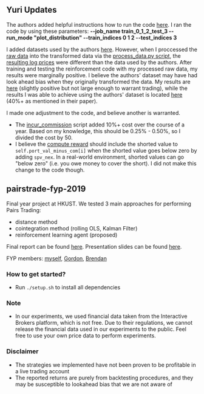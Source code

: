 ## Yuri Updates

The authors added helpful instructions how to run the code [here](https://github.com/ScrapeWithYuri/pairstrade-fyp-2019/blob/master/model/README.md). I ran the code by using these parameters: **--job_name train_0_1_2_test_3 --run_mode "plot_distribution" --train_indices 0 1 2 --test_indices 3**

I added datasets used by the authors [here](https://github.com/ScrapeWithYuri/pairstrade-fyp-2019/tree/master/model/dataset/nyse-daily-transformed-old). However, when I proccessed the [raw data](https://github.com/ScrapeWithYuri/pairstrade-fyp-2019/tree/master/model/dataset/nyse-daily-trimmed-same-length) into the transformed data via the [process_data.py script](https://github.com/ScrapeWithYuri/pairstrade-fyp-2019/blob/master/process_data/process_data.py), the [resulting log prices](https://github.com/ScrapeWithYuri/pairstrade-fyp-2019/tree/master/model/dataset/nyse-daily-transformed) were different than the data used by the authors. After training and testing the reinforcement code with my processed raw data, my results were marginally positive. I believe the authors' dataset may have had look ahead bias when they originally transformed the data. My results are [here](https://github.com/ScrapeWithYuri/pairstrade-fyp-2019/tree/master/model/logging/train_0_1_2_test_3/plots) (slightly positive but not large enough to warrant trading), while the results I was able to achieve using the authors' dataset is located [here](https://github.com/ScrapeWithYuri/pairstrade-fyp-2019/tree/master/model/logging/train_0_1_2_test_3/plots_old) (40%+ as mentioned in their paper).

I made one adjustment to the code, and believe another is warranted.

- The [incur_commission](https://github.com/ScrapeWithYuri/pairstrade-fyp-2019/blob/master/model/trading_env.py#L112) script added 10%+ cost over the course of a year. Based on my knowledge, this should be 0.25% - 0.50%, so I divided the cost by 50.
- I believe the [compute reward](https://github.com/ScrapeWithYuri/pairstrade-fyp-2019/blob/master/model/trading_env.py#L175) should include the shorted value to `self.port_val_minus_com[i]` when the shorted value goes below zero by adding `spv_nex`. In a real-world environment, shorted values can go "below zero" (i.e. you owe money to cover the short). I did not make this change to the code though.

## pairstrade-fyp-2019
Final year project at HKUST. We tested 3 main approaches for performing Pairs Trading: 
- distance method
- cointegration method (rolling OLS, Kalman Filter)
- reinforcement learning agent (proposed)

Final report can be found [here](https://github.com/wywongbd/statistical-arbitrage-18-19/blob/master/reports/FYP_Final_Report_LZ2.pdf).
Presentation slides can be found [here](https://github.com/wywongbd/statistical-arbitrage-18-19/blob/master/reports/FYP_Final_Presentation.pdf).

FYP members: [myself](https://github.com/wywongbd), [Gordon](https://github.com/GordonCW), [Brendan](https://github.com/thambrendan)

### How to get started?
- Run `./setup.sh` to install all dependencies

### Note
- In our experiments, we used financial data taken from the Interactive Brokers platform, which is not free. Due to their regulations, we cannot release the financial data used in our experiments to the public. Feel free to use your own price data to perform experiments. 

### Disclaimer
- The strategies we implemented have not been proven to be profitable in a live trading account
- The reported returns are purely from backtesting procedures, and they may be susceptible to lookahead bias that we are not aware of
